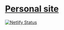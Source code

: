 
# [Personal site](https://rohithkp.me)
[![Netlify Status](https://api.netlify.com/api/v1/badges/0322a404-cb9c-442c-8767-c62d79ce4c4e/deploy-status)](https://app.netlify.com/sites/kprohith/deploys)
